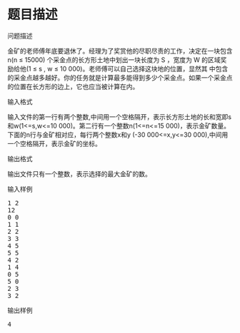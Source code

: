 # 题目描述


<p>
	问题描述
</p>
<p>
	金矿的老师傅年底要退休了。经理为了奖赏他的尽职尽责的工作，决定在一块包含 n(n ≤ 15000) 个采金点的长方形土地中划出一块长度为 S ，宽度为 W 的区域奖励给他(1 ≤ s , w ≤ 10 000)。老师傅可以自己选择这块地的位置，显然其 中包含的采金点越多越好。你的任务就是计算最多能得到多少个采金点。如果一个采金点的位置在长方形的边上，它也应当被计算在内。
</p>
<p>
	输入格式
</p>
<p>
	输入文件的第一行有两个整数,中间用一个空格隔开，表示长方形土地的长和宽即s和w(1&lt;=s,w&lt;=10 000)。第二行有一个整数n(1&lt;=n&lt;=15 000)，表示金矿数量。下面的n行与金矿相对应，每行两个整数x和y (-30 000&lt;=x,y&lt;=30 000),中间用一个空格隔开，表示金矿的坐标。
</p>
<p>
	输出格式
</p>
<p>
	输出文件只有一个整数，表示选择的最大金矿的数。
</p>
<p>
	输入样例
</p>
<pre>1 2
12
0 0
1 1
2 2
3 3
4 5
5 5
4 2
1 4
0 5
5 0
2 3
3 2
</pre>
<p>
	输出样例
</p>
<pre>4
</pre>
